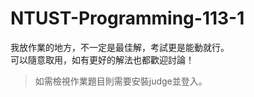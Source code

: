 # NTUST-Programming-113-1
我放作業的地方，不一定是最佳解，考試更是能動就行。\
可以隨意取用，如有更好的解法也都歡迎討論！

> 如需檢視作業題目則需要安裝judge並登入。
